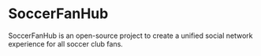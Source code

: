 # SoccerFanHub
 SoccerFanHub is an open-source project to create a unified social network experience for all soccer club fans.
